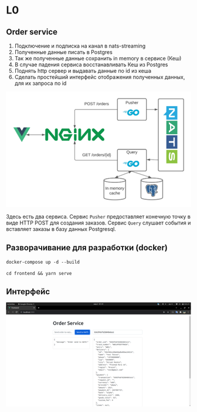 # L0
## Order service

1. Подключение и подписка на канал в nats-streaming
2. Полученные данные писать в Postgres
3. Так же полученные данные сохранить in memory в сервисе (Кеш)
4. В случае падения сервиса восстанавливать Кеш из Postgres
5. Поднять http сервер и выдавать данные по id из кеша
6. Сделать простейший интерфейс отображения полученных данных, для
   их запроса по id

![архитектура](./images/diagram.png)

Здесь есть два сервиса. Сервис `Pusher` предоставляет конечную точку в виде HTTP POST для создания заказов.
Сервис `Query` слушает события и вставляет заказы в базу данных Postgresql.

## Разворачивание для разработки (docker)
`docker-compose up -d --build`

`cd frontend && yarn serve`

## Интерфейс
![интерфейс](./images/screenshot.png)